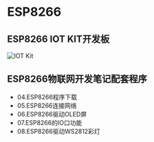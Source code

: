 # ESP8266

## ESP8266 IOT KIT开发板

![IOT Kit](http://cdn.tonycode.top/1.jpg)

## ESP8266物联网开发笔记配套程序

- 04.ESP8266程序下载
- 05.ESP8266连接网络
- 06.ESP8266驱动OLED屏
- 07.ESP8266的IO口功能
- 08.ESP8266驱动WS2812彩灯
